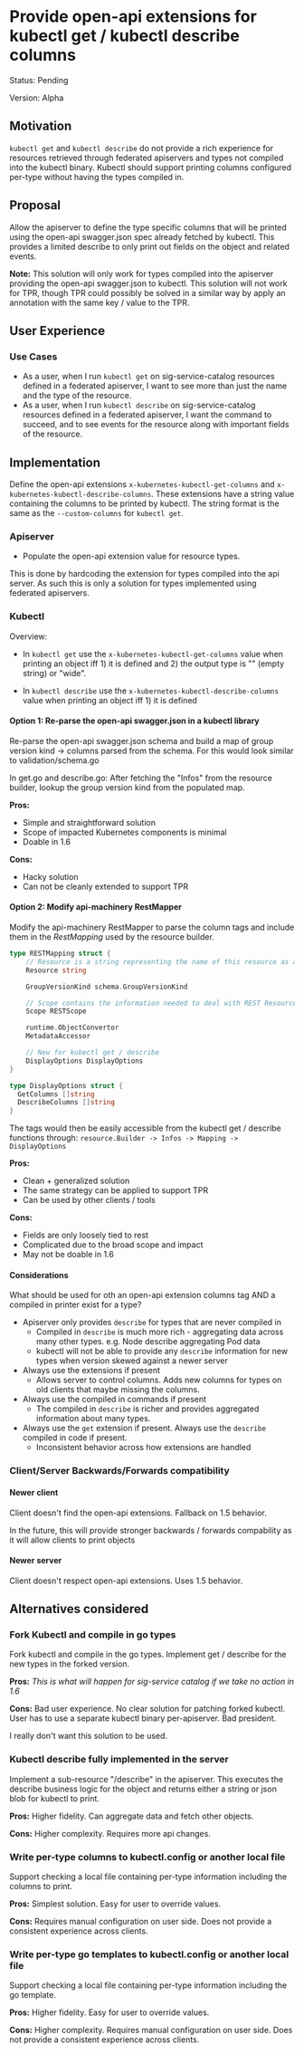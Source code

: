 # Provide open-api extensions for kubectl get / kubectl describe columns

Status: Pending

Version: Alpha

## Motivation

`kubectl get` and `kubectl describe` do not provide a rich experience
for resources retrieved through federated apiservers and types not
compiled into the kubectl binary.  Kubectl should support printing
columns configured per-type without having the types compiled in.

## Proposal

Allow the apiserver to define the type specific columns that will be
printed using the open-api swagger.json spec already fetched by kubectl.
This provides a limited describe to only print out fields on the object
and related events.

**Note:** This solution will only work for types compiled into the apiserver
providing the open-api swagger.json to kubectl.  This solution will
not work for TPR, though TPR could possibly be solved in a similar
way by apply an annotation with the same key / value to the TPR.

## User Experience

### Use Cases

- As a user, when I run `kubectl get` on sig-service-catalog resources
  defined in a federated apiserver, I want to see more than just the
  name and the type of the resource.
- As a user, when I run `kubectl describe` on sig-service-catalog
  resources defined in a federated apiserver, I want the command
  to succeed, and to see events for the resource along with important
  fields of the resource.

## Implementation

Define the open-api extensions `x-kubernetes-kubectl-get-columns` and
`x-kubernetes-kubectl-describe-columns`.  These extensions have a
string value containing the columns to be printed by kubectl.  The
string format is the same as the `--custom-columns` for `kubectl get`.

### Apiserver

- Populate the open-api extension value for resource types.

This is done by hardcoding the extension for types compiled into
the api server.  As such this is only a solution for types
implemented using federated apiservers.

### Kubectl

Overview:

- In `kubectl get` use the `x-kubernetes-kubectl-get-columns` value
  when printing an object iff 1) it is defined and 2) the output type
  is "" (empty string) or "wide".

- In `kubectl describe` use the `x-kubernetes-kubectl-describe-columns` value
  when printing an object iff 1) it is defined


#### Option 1: Re-parse the open-api swagger.json in a kubectl library

Re-parse the open-api swagger.json schema and build a map of group version kind -> columns
parsed from the schema.  For this would look similar to validation/schema.go

In get.go and describe.go: After fetching the "Infos" from the
resource builder, lookup the group version kind from the populated map.

**Pros:**
  - Simple and straightforward solution
  - Scope of impacted Kubernetes components is minimal
  - Doable in 1.6

**Cons:**
  - Hacky solution
  - Can not be cleanly extended to support TPR

#### Option 2: Modify api-machinery RestMapper

Modify the api-machinery RestMapper to parse the column tags and
include them in the *RestMapping* used by the resource builder.

```go
type RESTMapping struct {
	// Resource is a string representing the name of this resource as a REST client would see it
	Resource string

	GroupVersionKind schema.GroupVersionKind

	// Scope contains the information needed to deal with REST Resources that are in a resource hierarchy
	Scope RESTScope

	runtime.ObjectConvertor
	MetadataAccessor

    // New for kubectl get / describe
    DisplayOptions DisplayOptions
}

type DisplayOptions struct {
  GetColumns []string
  DescribeColumns []string
}
```

The tags would then be easily accessible from the kubectl get / describe
functions through:  `resource.Builder -> Infos -> Mapping -> DisplayOptions`

**Pros:**
  - Clean + generalized solution
  - The same strategy can be applied to support TPR
  - Can be used by other clients / tools

**Cons:**
  - Fields are only loosely tied to rest
  - Complicated due to the broad scope and impact
  - May not be doable in 1.6

#### Considerations

What should be used for oth an open-api extension columns tag AND a
compiled in printer exist for a type?

- Apiserver only provides `describe` for types that are never compiled in
  - Compiled in `describe` is much more rich - aggregating data across many other types.
    e.g. Node describe aggregating Pod data
  - kubectl will not be able to provide any `describe` information for new types when version skewed against a newer server
- Always use the extensions if present
  - Allows server to control columns.  Adds new columns for types on old clients that maybe missing the columns.
- Always use the compiled in commands if present
  - The compiled in `describe` is richer and provides aggregated information about many types.
- Always use the `get` extension if present.  Always use the `describe` compiled in code if present.
  - Inconsistent behavior across how extensions are handled

### Client/Server Backwards/Forwards compatibility

#### Newer client

Client doesn't find the open-api extensions.  Fallback on 1.5 behavior.

In the future, this will provide stronger backwards / forwards compability
as it will allow clients to print objects

#### Newer server

Client doesn't respect open-api extensions.  Uses 1.5 behavior.

## Alternatives considered

### Fork Kubectl and compile in go types

Fork kubectl and compile in the go types.  Implement get / describe
for the new types in the forked version.

**Pros:** *This is what will happen for sig-service catalog if we take no action in 1.6*

**Cons:** Bad user experience.  No clear solution for patching forked kubectl.
User has to use a separate kubectl binary per-apiserver.  Bad president.

I really don't want this solution to be used.

### Kubectl describe fully implemented in the server

Implement a sub-resource "/describe" in the apiserver.  This executes
the describe business logic for the object and returns either a string
or json blob for kubectl to print.

**Pros:** Higher fidelity.  Can aggregate data and fetch other objects.

**Cons:** Higher complexity.  Requires more api changes.

### Write per-type columns to kubectl.config or another local file

Support checking a local file containing per-type information including
the columns to print.

**Pros:** Simplest solution.  Easy for user to override values.

**Cons:** Requires manual configuration on user side.  Does not provide a consistent experience across clients.

### Write per-type go templates to kubectl.config or another local file

Support checking a local file containing per-type information including
the go template.

**Pros:** Higher fidelity.  Easy for user to override values.

**Cons:** Higher complexity. Requires manual configuration on user side.  Does not provide a consistent experience across clients.
